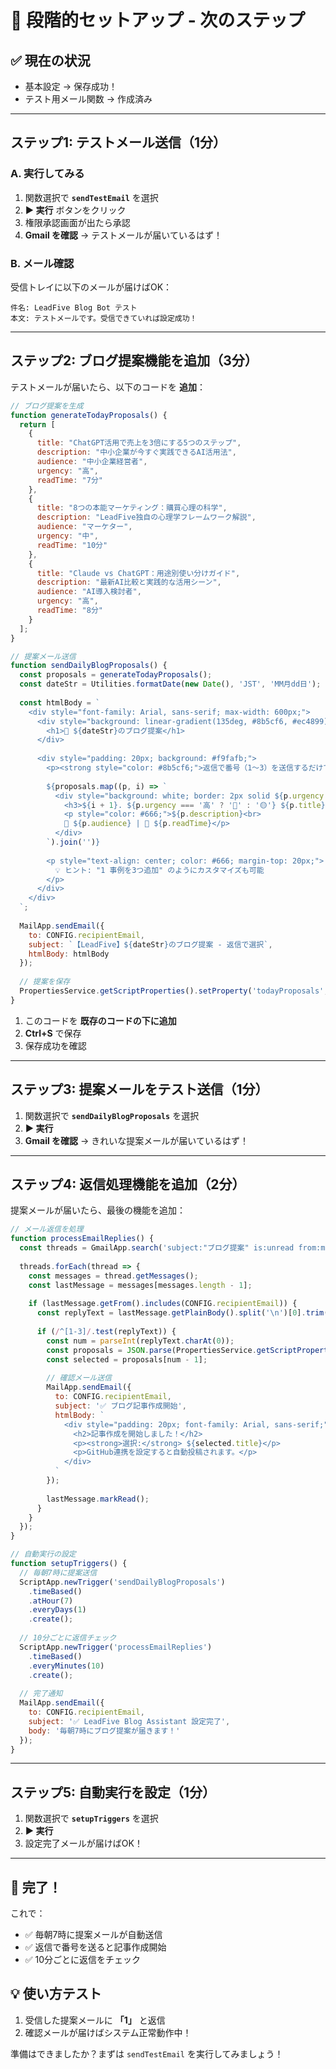 # 📧 段階的セットアップ - 次のステップ

## ✅ 現在の状況
- 基本設定 → 保存成功！
- テスト用メール関数 → 作成済み

---

## ステップ1: テストメール送信（1分）

### A. 実行してみる
1. 関数選択で **`sendTestEmail`** を選択
2. **▶️ 実行** ボタンをクリック
3. 権限承認画面が出たら承認
4. **Gmail を確認** → テストメールが届いているはず！

### B. メール確認
受信トレイに以下のメールが届けばOK：
```
件名: LeadFive Blog Bot テスト
本文: テストメールです。受信できていれば設定成功！
```

---

## ステップ2: ブログ提案機能を追加（3分）

テストメールが届いたら、以下のコードを **追加**：

```javascript
// ブログ提案を生成
function generateTodayProposals() {
  return [
    {
      title: "ChatGPT活用で売上を3倍にする5つのステップ",
      description: "中小企業が今すぐ実践できるAI活用法",
      audience: "中小企業経営者",
      urgency: "高",
      readTime: "7分"
    },
    {
      title: "8つの本能マーケティング：購買心理の科学", 
      description: "LeadFive独自の心理学フレームワーク解説",
      audience: "マーケター",
      urgency: "中",
      readTime: "10分"
    },
    {
      title: "Claude vs ChatGPT：用途別使い分けガイド",
      description: "最新AI比較と実践的な活用シーン",
      audience: "AI導入検討者", 
      urgency: "高",
      readTime: "8分"
    }
  ];
}

// 提案メール送信
function sendDailyBlogProposals() {
  const proposals = generateTodayProposals();
  const dateStr = Utilities.formatDate(new Date(), 'JST', 'MM月dd日');
  
  const htmlBody = `
    <div style="font-family: Arial, sans-serif; max-width: 600px;">
      <div style="background: linear-gradient(135deg, #8b5cf6, #ec4899); padding: 20px; color: white; text-align: center;">
        <h1>📝 ${dateStr}のブログ提案</h1>
      </div>
      
      <div style="padding: 20px; background: #f9fafb;">
        <p><strong style="color: #8b5cf6;">返信で番号（1〜3）を送信するだけで記事が作成されます。</strong></p>
        
        ${proposals.map((p, i) => `
          <div style="background: white; border: 2px solid ${p.urgency === '高' ? '#ef4444' : '#e5e7eb'}; margin: 10px 0; padding: 15px; border-radius: 10px;">
            <h3>${i + 1}. ${p.urgency === '高' ? '🔴' : '🟡'} ${p.title}</h3>
            <p style="color: #666;">${p.description}<br>
            👥 ${p.audience} | 📖 ${p.readTime}</p>
          </div>
        `).join('')}
        
        <p style="text-align: center; color: #666; margin-top: 20px;">
          💡 ヒント: "1 事例を3つ追加" のようにカスタマイズも可能
        </p>
      </div>
    </div>
  `;
  
  MailApp.sendEmail({
    to: CONFIG.recipientEmail,
    subject: `【LeadFive】${dateStr}のブログ提案 - 返信で選択`,
    htmlBody: htmlBody
  });
  
  // 提案を保存
  PropertiesService.getScriptProperties().setProperty('todayProposals', JSON.stringify(proposals));
}
```

1. このコードを **既存のコードの下に追加**
2. **Ctrl+S** で保存
3. 保存成功を確認

---

## ステップ3: 提案メールをテスト送信（1分）

1. 関数選択で **`sendDailyBlogProposals`** を選択
2. **▶️ 実行**
3. **Gmail を確認** → きれいな提案メールが届いているはず！

---

## ステップ4: 返信処理機能を追加（2分）

提案メールが届いたら、最後の機能を追加：

```javascript
// メール返信を処理
function processEmailReplies() {
  const threads = GmailApp.search('subject:"ブログ提案" is:unread from:me');
  
  threads.forEach(thread => {
    const messages = thread.getMessages();
    const lastMessage = messages[messages.length - 1];
    
    if (lastMessage.getFrom().includes(CONFIG.recipientEmail)) {
      const replyText = lastMessage.getPlainBody().split('\n')[0].trim();
      
      if (/^[1-3]/.test(replyText)) {
        const num = parseInt(replyText.charAt(0));
        const proposals = JSON.parse(PropertiesService.getScriptProperties().getProperty('todayProposals'));
        const selected = proposals[num - 1];
        
        // 確認メール送信
        MailApp.sendEmail({
          to: CONFIG.recipientEmail,
          subject: '✅ ブログ記事作成開始',
          htmlBody: `
            <div style="padding: 20px; font-family: Arial, sans-serif;">
              <h2>記事作成を開始しました！</h2>
              <p><strong>選択:</strong> ${selected.title}</p>
              <p>GitHub連携を設定すると自動投稿されます。</p>
            </div>
          `
        });
        
        lastMessage.markRead();
      }
    }
  });
}

// 自動実行の設定
function setupTriggers() {
  // 毎朝7時に提案送信
  ScriptApp.newTrigger('sendDailyBlogProposals')
    .timeBased()
    .atHour(7)
    .everyDays(1)
    .create();
    
  // 10分ごとに返信チェック
  ScriptApp.newTrigger('processEmailReplies')
    .timeBased()
    .everyMinutes(10)
    .create();
    
  // 完了通知
  MailApp.sendEmail({
    to: CONFIG.recipientEmail,
    subject: '✅ LeadFive Blog Assistant 設定完了',
    body: '毎朝7時にブログ提案が届きます！'
  });
}
```

---

## ステップ5: 自動実行を設定（1分）

1. 関数選択で **`setupTriggers`** を選択
2. **▶️ 実行**
3. 設定完了メールが届けばOK！

---

## 🎉 完了！

これで：
- ✅ 毎朝7時に提案メールが自動送信
- ✅ 返信で番号を送ると記事作成開始  
- ✅ 10分ごとに返信をチェック

## 💡 使い方テスト

1. 受信した提案メールに **「1」** と返信
2. 確認メールが届けばシステム正常動作中！

準備はできましたか？まずは `sendTestEmail` を実行してみましょう！